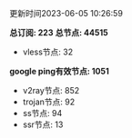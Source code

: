 更新时间2023-06-05 10:26:59

**总订阅: 223**
**总节点: 44515**
- vless节点: 32

**google ping有效节点: 1051**
- v2ray节点: 852
- trojan节点: 92
- ss节点: 94
- ssr节点: 13
